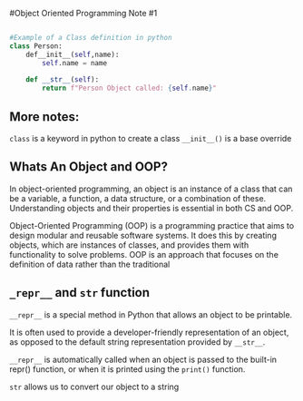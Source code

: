 #Object Oriented Programming Note #1

```python

#Example of a Class definition in python
class Person: 
    def__init__(self,name):
        self.name = name
    
    def __str__(self):
        return f"Person Object called: {self.name}"

```
## More notes: 
```class``` is a keyword in python to create a class
```__init__()``` is a base override

## Whats An Object and OOP?

In object-oriented programming, an object is an instance of a class that can be a variable, a function, a data structure, or a combination of these. Understanding objects and their properties is essential in both CS and OOP.

Object-Oriented Programming (OOP) is a programming practice that aims to design modular and reusable software systems. It does this by creating objects, which are instances of classes, and provides them with functionality to solve problems. OOP is an approach that focuses on the definition of data rather than the traditional 

## ```_repr__``` and ```str``` function

```__repr__``` is a special method in Python that allows an object to be printable. 

It is often used to provide a developer-friendly representation of an object, as opposed to the default string representation provided by ```__str__```.

```__repr__``` is automatically called when an object is passed to the built-in repr() function, or when it is printed using the ```print()``` function.

```str``` allows us to convert our object to a string 


